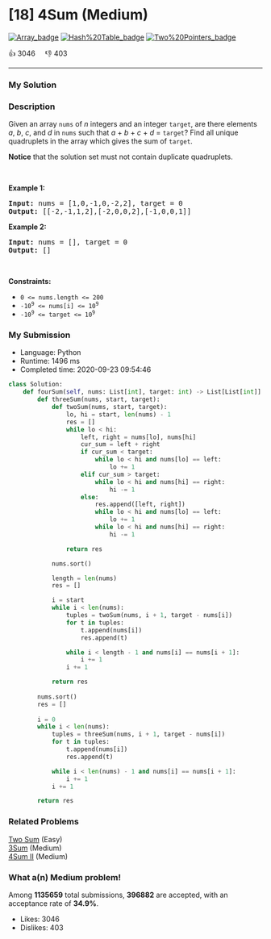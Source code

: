 # [18] 4Sum (Medium)

[![Array_badge](https://img.shields.io/badge/topic-Array-green.svg)](https://leetcode.com/problems/4sum/)  [![Hash%20Table_badge](https://img.shields.io/badge/topic-Hash%20Table-green.svg)](https://leetcode.com/problems/4sum/)  [![Two%20Pointers_badge](https://img.shields.io/badge/topic-Two%20Pointers-green.svg)](https://leetcode.com/problems/4sum/) 

:+1: 3046 &nbsp; &nbsp; :thumbsdown: 403

---

### My Solution


### Description
<p>Given an array <code>nums</code> of <em>n</em> integers and an integer <code>target</code>, are there elements <em>a</em>, <em>b</em>, <em>c</em>, and <em>d</em> in <code>nums</code> such that <em>a</em> + <em>b</em> + <em>c</em> + <em>d</em> = <code>target</code>? Find all unique quadruplets in the array which gives the sum of <code>target</code>.</p>

<p><strong>Notice</strong>&nbsp;that&nbsp;the solution set must not contain duplicate quadruplets.</p>

<p>&nbsp;</p>
<p><strong>Example 1:</strong></p>
<pre><strong>Input:</strong> nums = [1,0,-1,0,-2,2], target = 0
<strong>Output:</strong> [[-2,-1,1,2],[-2,0,0,2],[-1,0,0,1]]
</pre><p><strong>Example 2:</strong></p>
<pre><strong>Input:</strong> nums = [], target = 0
<strong>Output:</strong> []
</pre>
<p>&nbsp;</p>
<p><strong>Constraints:</strong></p>

<ul>
	<li><code>0 &lt;= nums.length &lt;= 200</code></li>
	<li><code>-10<sup>9</sup> &lt;= nums[i] &lt;= 10<sup>9</sup></code></li>
	<li><code>-10<sup>9</sup> &lt;= target &lt;= 10<sup>9</sup></code></li>
</ul>



### My Submission

- Language: Python
- Runtime: 1496 ms
- Completed time: 2020-09-23 09:54:46

```Python
class Solution:
    def fourSum(self, nums: List[int], target: int) -> List[List[int]]:
        def threeSum(nums, start, target):
            def twoSum(nums, start, target):
                lo, hi = start, len(nums) - 1
                res = []
                while lo < hi:
                    left, right = nums[lo], nums[hi]
                    cur_sum = left + right
                    if cur_sum < target:
                        while lo < hi and nums[lo] == left:
                            lo += 1
                    elif cur_sum > target:
                        while lo < hi and nums[hi] == right:
                            hi -= 1
                    else:
                        res.append([left, right])
                        while lo < hi and nums[lo] == left:
                            lo += 1
                        while lo < hi and nums[hi] == right:
                            hi -= 1

                return res

            nums.sort()

            length = len(nums)
            res = []

            i = start
            while i < len(nums):
                tuples = twoSum(nums, i + 1, target - nums[i])
                for t in tuples:
                    t.append(nums[i])
                    res.append(t)

                while i < length - 1 and nums[i] == nums[i + 1]:
                    i += 1
                i += 1

            return res
        
        nums.sort()
        res = []
        
        i = 0
        while i < len(nums):
            tuples = threeSum(nums, i + 1, target - nums[i])
            for t in tuples:
                t.append(nums[i])
                res.append(t)

            while i < len(nums) - 1 and nums[i] == nums[i + 1]:
                i += 1
            i += 1

        return res
```


### Related Problems
[Two Sum](https://leetcode.com/problems/two-sum/) (Easy) <br>
[3Sum](https://leetcode.com/problems/3sum/) (Medium) <br>
[4Sum II](https://leetcode.com/problems/4sum-ii/) (Medium) <br>



### What a(n) Medium problem!
Among **1135659** total submissions, **396882** are accepted, with an acceptance rate of **34.9%**. <br>

- Likes: 3046
- Dislikes: 403

